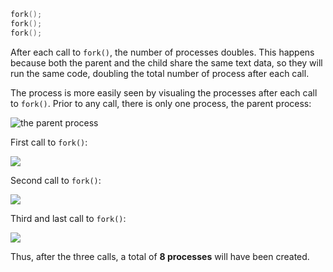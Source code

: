 ~~~c
fork();
fork();
fork();
~~~

After each call to `fork()`, the number of processes doubles. This happens because
both the parent and the child share the same text data, so they will run the same
code, doubling the total number of process after each call.

The process is more easily seen by visualing the processes after each call to `fork()`.
Prior to any call, there is only one process, the parent process:

![the parent process](https://cloud.githubusercontent.com/assets/613784/4394350/c0ae0d84-4420-11e4-8f94-36bd6f746433.png)

First call to `fork()`:

![](https://cloud.githubusercontent.com/assets/613784/4394374/e8c55ebc-4420-11e4-88a3-15bce5e7ad96.png)

Second call to `fork()`:

![](https://cloud.githubusercontent.com/assets/613784/4394384/f8d57468-4420-11e4-9518-580927203e3d.png)

Third and last call to `fork()`:

![](https://cloud.githubusercontent.com/assets/613784/4394390/149f1bc2-4421-11e4-80bc-c7a06b586124.png)

Thus, after the three calls, a total of **8 processes** will have been created.
